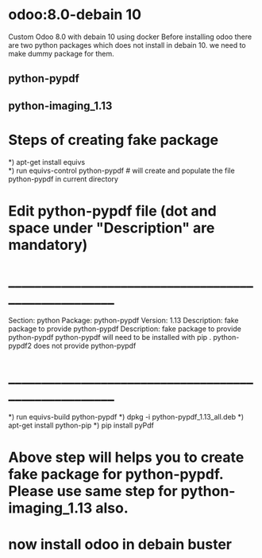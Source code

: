 # odoo:8.0-debain 10
Custom Odoo 8.0 with debain 10 using docker
Before installing odoo there are two python packages which does not install in debain 10. we need to make dummy package for them. 
## python-pypdf
## python-imaging_1.13
# Steps of creating fake package
*) apt-get install equivs  
*) run equivs-control python-pypdf # will create and populate the file python-pypdf in current directory

# Edit python-pypdf file (dot and space under "Description" are mandatory) 
# _____________________________________________________
Section: python
Package: python-pypdf
Version: 1.13
Description: fake package to provide python-pypdf
Description: fake package to provide python-pypdf
 python-pypdf will need to be installed with pip
 .
 python-pypdf2  does not provide python-pypdf
# _____________________________________________________

*) run equivs-build python-pypdf
*) dpkg -i python-pypdf_1.13_all.deb
*) apt-get install python-pip
*) pip install pyPdf

# Above step will helps you to create fake package for python-pypdf. Please use same step for python-imaging_1.13 also.
# now install odoo in debain buster


